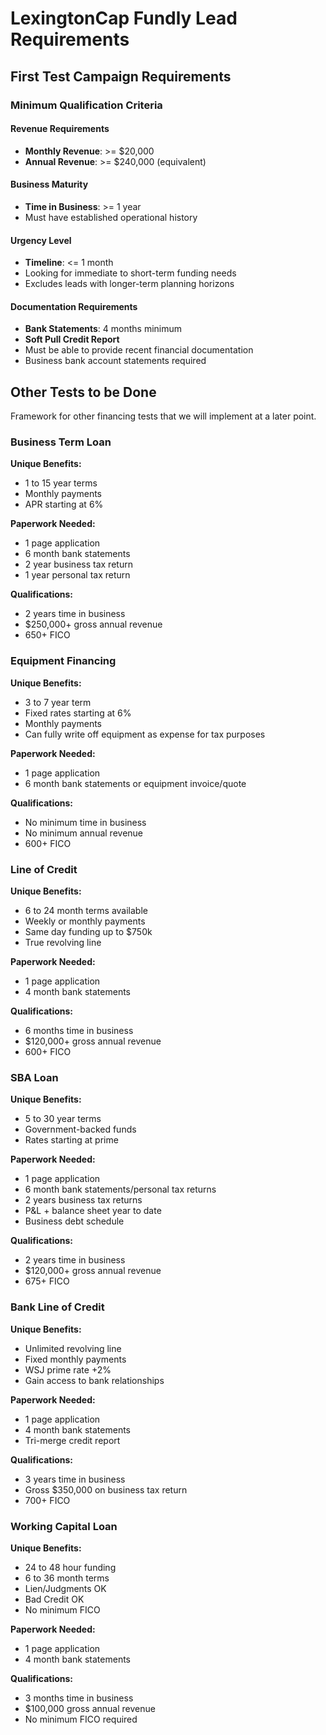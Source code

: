 # LexingtonCap Fundly Lead Requirements

## First Test Campaign Requirements

### Minimum Qualification Criteria

#### **Revenue Requirements**

- **Monthly Revenue**: >= $20,000
- **Annual Revenue**: >= $240,000 (equivalent)

#### **Business Maturity**

- **Time in Business**: >= 1 year
- Must have established operational history

#### **Urgency Level**

- **Timeline**: <= 1 month
- Looking for immediate to short-term funding needs
- Excludes leads with longer-term planning horizons

#### **Documentation Requirements**

- **Bank Statements**: 4 months minimum
- **Soft Pull Credit Report**
- Must be able to provide recent financial documentation
- Business bank account statements required

## Other Tests to be Done

Framework for other financing tests that we will implement at a later point.

### Business Term Loan

**Unique Benefits:**

- 1 to 15 year terms
- Monthly payments
- APR starting at 6%

**Paperwork Needed:**

- 1 page application
- 6 month bank statements
- 2 year business tax return
- 1 year personal tax return

**Qualifications:**

- 2 years time in business
- $250,000+ gross annual revenue
- 650+ FICO

### Equipment Financing

**Unique Benefits:**

- 3 to 7 year term
- Fixed rates starting at 6%
- Monthly payments
- Can fully write off equipment as expense for tax purposes

**Paperwork Needed:**

- 1 page application
- 6 month bank statements or equipment invoice/quote

**Qualifications:**

- No minimum time in business
- No minimum annual revenue
- 600+ FICO

### Line of Credit

**Unique Benefits:**

- 6 to 24 month terms available
- Weekly or monthly payments
- Same day funding up to $750k
- True revolving line

**Paperwork Needed:**

- 1 page application
- 4 month bank statements

**Qualifications:**

- 6 months time in business
- $120,000+ gross annual revenue
- 600+ FICO

### SBA Loan

**Unique Benefits:**

- 5 to 30 year terms
- Government-backed funds
- Rates starting at prime

**Paperwork Needed:**

- 1 page application
- 6 month bank statements/personal tax returns
- 2 years business tax returns
- P&L + balance sheet year to date
- Business debt schedule

**Qualifications:**

- 2 years time in business
- $120,000+ gross annual revenue
- 675+ FICO

### Bank Line of Credit

**Unique Benefits:**

- Unlimited revolving line
- Fixed monthly payments
- WSJ prime rate +2%
- Gain access to bank relationships

**Paperwork Needed:**

- 1 page application
- 4 month bank statements
- Tri-merge credit report

**Qualifications:**

- 3 years time in business
- Gross $350,000 on business tax return
- 700+ FICO

### Working Capital Loan

**Unique Benefits:**

- 24 to 48 hour funding
- 6 to 36 month terms
- Lien/Judgments OK
- Bad Credit OK
- No minimum FICO

**Paperwork Needed:**

- 1 page application
- 4 month bank statements

**Qualifications:**

- 3 months time in business
- $100,000 gross annual revenue
- No minimum FICO required
